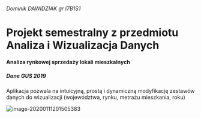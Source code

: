###### Dominik DAWIDZIAK gr I7B1S1

# Projekt semestralny z przedmiotu Analiza i Wizualizacja Danych

#### Analiza rynkowej sprzedaży lokali mieszkalnych 

##### Dane GUS 2019

Aplikacja pozwala na intuicyjną, prostą i dynamiczną modyfikację zestawów danych do wizualizacji (województwa, rynku, metrażu mieszkania, roku) 

![image-20200111201505383](C:\Users\ddawi\AppData\Roaming\Typora\typora-user-images\image-20200111201505383.png)

[LINK]: https://ddawidziak.shinyapps.io/AWD-Projekt-2019-dawidziak/	"tutaj sprawdzisz jak działa aplikacja"

